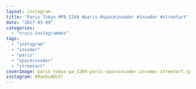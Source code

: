 ```yaml
---
layout: instagram
title: "Paris Tokyo #PA_1269 #paris #spaceinvader #invader #streetart"
date: "2017-03-09"
categories: 
  - "trucs-instagrammes"
tags: 
  - "instagram"
  - "invader"
  - "paris"
  - "spaceinvader"
  - "streetart"
coverImage: paris-tokyo-pa_1269-paris-spaceinvader-invader-streetart.jpg
instagram: BRaxbuADcFr
---
```

